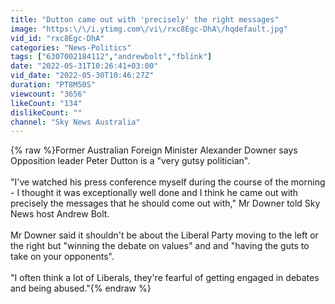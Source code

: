 ```yaml
---
title: "Dutton came out with 'precisely' the right messages"
image: "https:\/\/i.ytimg.com\/vi\/rxc8Egc-DhA\/hqdefault.jpg"
vid_id: "rxc8Egc-DhA"
categories: "News-Politics"
tags: ["6307002184112","andrewbolt","fblink"]
date: "2022-05-31T10:26:41+03:00"
vid_date: "2022-05-30T10:46:27Z"
duration: "PT8M50S"
viewcount: "3656"
likeCount: "134"
dislikeCount: ""
channel: "Sky News Australia"
---
```

{% raw %}Former Australian Foreign Minister Alexander Downer says Opposition leader Peter Dutton is a &quot;very gutsy politician&quot;.<br /><br />&quot;I've watched his press conference myself during the course of the morning - I thought it was exceptionally well done and I think he came out with precisely the messages that he should come out with,&quot; Mr Downer told Sky News host Andrew Bolt. <br /><br />Mr Downer said it shouldn't be about the Liberal Party moving to the left or the right but &quot;winning the debate on values&quot; and and &quot;having the guts to take on your opponents&quot;.<br /><br />&quot;I often think a lot of Liberals, they're fearful of getting engaged in debates and being abused.&quot;{% endraw %}
